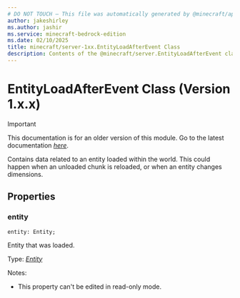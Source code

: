 ```yaml
---
# DO NOT TOUCH — This file was automatically generated by @minecraft/api-docs-generator, to report problems file an issue at https://github.com/Mojang/minecraft-scripting-libraries
author: jakeshirley
ms.author: jashir
ms.service: minecraft-bedrock-edition
ms.date: 02/10/2025
title: minecraft/server-1xx.EntityLoadAfterEvent Class
description: Contents of the @minecraft/server.EntityLoadAfterEvent class (Version 1.x.x).
---
```

# EntityLoadAfterEvent Class (Version 1.x.x)

> [!IMPORTANT]
> This documentation is for an older version of this module. Go to the latest documentation [*here*](../../../scriptapi/minecraft/server/EntityLoadAfterEvent.md).

Contains data related to an entity loaded within the world. This could happen when an unloaded chunk is reloaded, or when an entity changes dimensions.

## Properties

### **entity**
`entity: Entity;`

Entity that was loaded.

Type: [*Entity*](Entity.md)

Notes:
  - This property can't be edited in read-only mode.
